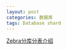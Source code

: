 ```yaml
---
layout: post
categories: 数据库
tags: Database shard
---
```


[Zebra分库分表介绍](https://github.com/Meituan-Dianping/Zebra/wiki/Zebra%E5%88%86%E5%BA%93%E5%88%86%E8%A1%A8%E4%BB%8B%E7%BB%8D)